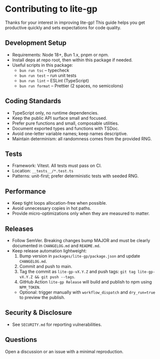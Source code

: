 # Contributing to lite-gp

Thanks for your interest in improving lite-gp! This guide helps you get productive quickly and sets expectations for code quality.

## Development Setup

- Requirements: Node 18+, Bun 1.x, pnpm or npm.
- Install deps at repo root, then within this package if needed.
- Useful scripts in this package:
  - `bun run tsc` – typecheck
  - `bun run test` – run unit tests
  - `bun run lint` – ESLint (TypeScript)
  - `bun run format` – Prettier (2 spaces, no semicolons)

## Coding Standards

- TypeScript only, no runtime dependencies.
- Keep the public API surface small and focused.
- Prefer pure functions and small, composable utilities.
- Document exported types and functions with TSDoc.
- Avoid one-letter variable names; keep names descriptive.
- Maintain determinism: all randomness comes from the provided RNG.

## Tests

- Framework: Vitest. All tests must pass on CI.
- Location: `__tests__/*.test.ts`
- Patterns: unit-first; prefer deterministic tests with seeded RNG.

## Performance

- Keep tight loops allocation-free when possible.
- Avoid unnecessary copies in hot paths.
- Provide micro-optimizations only when they are measured to matter.

## Releases

- Follow SemVer. Breaking changes bump MAJOR and must be clearly documented in `CHANGELOG.md` and `README.md`.
- Keep release automation lightweight:
  1) Bump version in `packages/lite-gp/package.json` and update `CHANGELOG.md`.
  2) Commit and push to main.
  3) Tag the commit as `lite-gp-vX.Y.Z` and push tags: `git tag lite-gp-vX.Y.Z && git push --tags`.
  4) GitHub Action `lite-gp Release` will build and publish to npm using `NPM_TOKEN`.
  - Optional: trigger manually with `workflow_dispatch` and `dry_run=true` to preview the publish.

## Security & Disclosure

- See `SECURITY.md` for reporting vulnerabilities.

## Questions

Open a discussion or an issue with a minimal reproduction.
